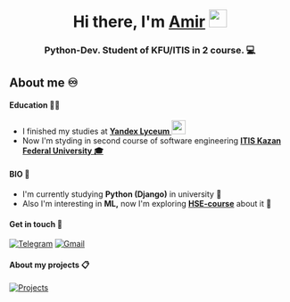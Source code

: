 
<h1 align="center">Hi there, I'm <a href="https://amirdianov.github.io/" target="_blank">Amir</a> 
<img src="https://github.com/blackcater/blackcater/raw/main/images/Hi.gif" height="32"/></h1>
<h3 align="center">Python-Dev. Student of KFU/ITIS in 2 course. 💻</h3>

## About me :infinity:

#### Education 	:man_student:
- I finished my studies at **<a href='https://lyceum.yandex.ru/profile/31891'>Yandex Lyceum  <img src='https://cdn.icon-icons.com/icons2/699/PNG/512/yandex_cyr_icon-icons.com_61627.png' height=25 weight=15></a>**
- Now I'm styding in second course of software engineering **<a href='https://kpfu.ru/itis'>ITIS Kazan Federal University :mortar_board:</a>**

#### BIO :notebook:	
- I'm currently studying **Python (Django)** in university :snake:
- Also I'm interesting in **ML,** now I'm exploring <a href='http://wiki.cs.hse.ru/%D0%9E%D1%81%D0%BD%D0%BE%D0%B2%D1%8B_%D0%BC%D0%B0%D1%88%D0%B8%D0%BD%D0%BD%D0%BE%D0%B3%D0%BE_%D0%BE%D0%B1%D1%83%D1%87%D0%B5%D0%BD%D0%B8%D1%8F/2022'>**HSE-course**</a> about it :satellite:	

#### Get in touch :incoming_envelope:

<a href='https://t.me/diyanovamir'>![Telegram](https://img.shields.io/badge/Telegram-2CA5E0?style=for-the-badge&logo=telegram&logoColor=white)</a>
<a href="mailto:amirdianov@gmail.com" target="blank">![Gmail](https://img.shields.io/badge/Gmail-D14836?style=for-the-badge&logo=gmail&logoColor=white)</a>

#### About my projects :clipboard:

<a href='https://amirdianov.github.io/'>![Projects](https://img.shields.io/static/v1.svg?label=Information&message=CLICKME&color=green)</a>
